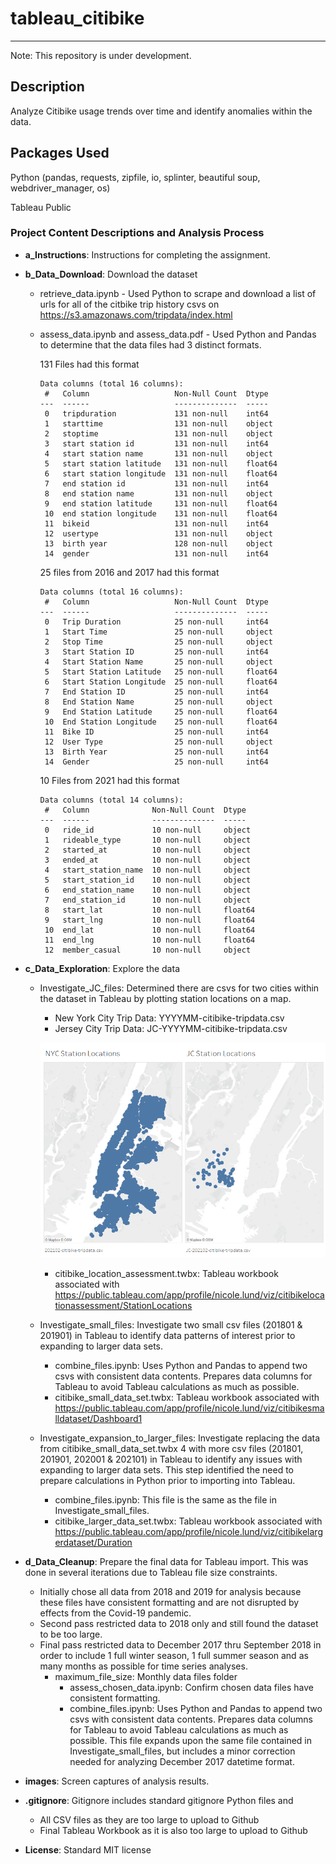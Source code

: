 # tableau_citibike

-----

Note: This repository is under development.

## Description
Analyze Citibike usage trends over time and identify anomalies within the data.

## Packages Used
Python (pandas, requests, zipfile, io, splinter, beautiful soup, webdriver_manager, os)

Tableau Public

### Project Content Descriptions and Analysis Process
* **a_Instructions**: Instructions for completing the assignment.
* **b_Data_Download**: Download the dataset

    * retrieve_data.ipynb - Used Python to scrape and download a list of urls for all of the citbike trip history csvs on <a href="https://s3.amazonaws.com/tripdata/index.html" target="_blank">https://s3.amazonaws.com/tripdata/index.html</a>
    
    * assess_data.ipynb and assess_data.pdf - Used Python and Pandas to determine that the data files had 3 distinct formats.

        131 Files had this format
        ```plaintext
        Data columns (total 16 columns):
         #   Column                   Non-Null Count  Dtype  
        ---  ------                   --------------  -----  
         0   tripduration             131 non-null    int64  
         1   starttime                131 non-null    object 
         2   stoptime                 131 non-null    object 
         3   start station id         131 non-null    int64  
         4   start station name       131 non-null    object 
         5   start station latitude   131 non-null    float64
         6   start station longitude  131 non-null    float64
         7   end station id           131 non-null    int64  
         8   end station name         131 non-null    object 
         9   end station latitude     131 non-null    float64
         10  end station longitude    131 non-null    float64
         11  bikeid                   131 non-null    int64  
         12  usertype                 131 non-null    object 
         13  birth year               128 non-null    object 
         14  gender                   131 non-null    int64
        ```

        25 files from 2016 and 2017 had this format
        
        ```plaintext
        Data columns (total 16 columns):
         #   Column                   Non-Null Count  Dtype  
        ---  ------                   --------------  -----  
         0   Trip Duration            25 non-null     int64  
         1   Start Time               25 non-null     object 
         2   Stop Time                25 non-null     object 
         3   Start Station ID         25 non-null     int64  
         4   Start Station Name       25 non-null     object 
         5   Start Station Latitude   25 non-null     float64
         6   Start Station Longitude  25 non-null     float64
         7   End Station ID           25 non-null     int64  
         8   End Station Name         25 non-null     object 
         9   End Station Latitude     25 non-null     float64
         10  End Station Longitude    25 non-null     float64
         11  Bike ID                  25 non-null     int64  
         12  User Type                25 non-null     object 
         13  Birth Year               25 non-null     int64  
         14  Gender                   25 non-null     int64
        ```
        
        10 Files from 2021 had this format
        ```plaintext
        Data columns (total 14 columns):
         #   Column              Non-Null Count  Dtype  
        ---  ------              --------------  -----  
         0   ride_id             10 non-null     object 
         1   rideable_type       10 non-null     object 
         2   started_at          10 non-null     object 
         3   ended_at            10 non-null     object 
         4   start_station_name  10 non-null     object 
         5   start_station_id    10 non-null     object 
         6   end_station_name    10 non-null     object 
         7   end_station_id      10 non-null     object 
         8   start_lat           10 non-null     float64
         9   start_lng           10 non-null     float64
         10  end_lat             10 non-null     float64
         11  end_lng             10 non-null     float64
         12  member_casual       10 non-null     object
        ```

* **c_Data_Exploration**: Explore the data

    * Investigate_JC_files: Determined there are csvs for two cities within the dataset in Tableau by plotting station locations on a map.
        * New York City Trip Data: YYYYMM-citibike-tripdata.csv
        * Jersey City Trip Data: JC-YYYYMM-citibike-tripdata.csv
        
        ![Data Locations](images/data_locations.png)
        * citibike_location_assessment.twbx: Tableau workbook associated with <a href="https://public.tableau.com/app/profile/nicole.lund/viz/citibikelocationassessment/StationLocations" target="_blank">https://public.tableau.com/app/profile/nicole.lund/viz/citibikelocationassessment/StationLocations</a>

    * Investigate_small_files: Investigate two small csv files (201801 & 201901) in Tableau to identify data patterns of interest prior to expanding to larger data sets.
        * combine_files.ipynb: Uses Python and Pandas to append two csvs with consistent data contents.  Prepares data columns for Tableau to avoid Tableau calculations as much as possible.
        * citibike_small_data_set.twbx: Tableau workbook associated with <a href="https://public.tableau.com/app/profile/nicole.lund/viz/citibikesmalldataset/Dashboard1" target="_blank">https://public.tableau.com/app/profile/nicole.lund/viz/citibikesmalldataset/Dashboard1</a>
        
    * Investigate_expansion_to_larger_files: Investigate replacing the data from citibike_small_data_set.twbx 4 with more csv files (201801, 201901, 202001 & 202101) in Tableau to identify any issues with expanding to larger data sets.  This step identified the need to prepare calculations in Python prior to importing into Tableau.
        * combine_files.ipynb: This file is the same as the file in Investigate_small_files.
        * citibike_larger_data_set.twbx: Tableau workbook associated with <a href="https://public.tableau.com/app/profile/nicole.lund/viz/citibikelargerdataset/Durationhttps://public.tableau.com/app/profile/nicole.lund/viz/citibikelargerdataset/Duration" target="_blank">https://public.tableau.com/app/profile/nicole.lund/viz/citibikelargerdataset/Duration</a>

* **d_Data_Cleanup**: Prepare the final data for Tableau import. This was done in several iterations due to Tableau file size constraints.
    * Initially chose all data from 2018 and 2019 for analysis because these files have consistent formatting and are not disrupted by effects from the Covid-19 pandemic.
    * Second pass restricted data to 2018 only and still found the dataset to be too large.
    * Final pass restricted data to December 2017 thru September 2018 in order to include 1 full winter season, 1 full summer season and as many months as possible for time series analyses.
        * maximum_file_size: Monthly data files folder
            * assess_chosen_data.ipynb: Confirm chosen data files have consistent formatting.
            * combine_files.ipynb: Uses Python and Pandas to append two csvs with consistent data contents.  Prepares data columns for Tableau to avoid Tableau calculations as much as possible. This file expands upon the same file contained in Investigate_small_files, but includes a minor correction needed for analyzing December 2017 datetime format.
* **images**: Screen captures of analysis results.
* **.gitignore**: Gitignore includes standard gitignore Python files and
    * All CSV files as they are too large to upload to Github
    * Final Tableau Workbook as it is also too large to upload to Github
* **License**: Standard MIT license

